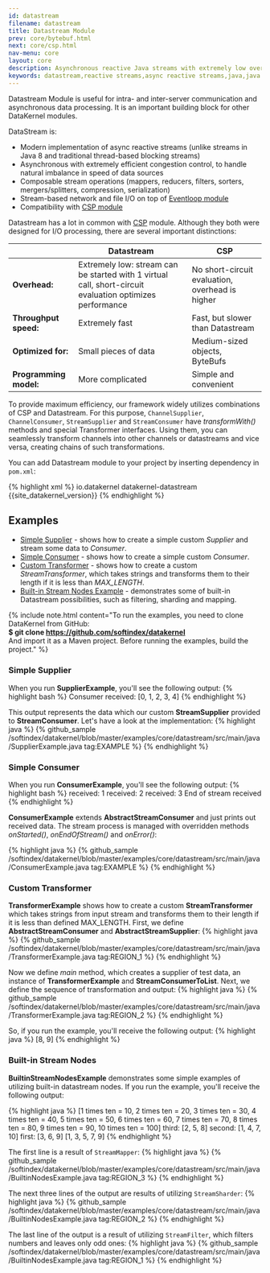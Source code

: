 ```yaml
---
id: datastream
filename: datastream
title: Datastream Module
prev: core/bytebuf.html
next: core/csp.html
nav-menu: core
layout: core
description: Asynchronous reactive Java streams with extremely low overhead.
keywords: datastream,reactive streams,async reactive streams,java,java framework
---
```


Datastream Module is useful for intra- and inter-server communication and asynchronous data processing.
It is an important building block for other DataKernel modules.


DataStream is:
* Modern implementation of async reactive streams (unlike streams in Java 8 and traditional thread-based blocking streams)
* Asynchronous with extremely efficient congestion control, to handle natural imbalance in speed of data sources
* Composable stream operations (mappers, reducers, filters, sorters, mergers/splitters, compression, serialization)
* Stream-based network and file I/O on top of [Eventloop module](/docs/core/eventloop.html)
* Compatibility with [CSP module](/docs/core/csp.html)


Datastream has a lot in common with [CSP](/docs/core/csp.html) module. 
Although they both were designed for I/O processing, there are several important distinctions:

| | Datastream | CSP |
| --- | --- | --- |
| **Overhead:** | Extremely low: stream can be started with 1 virtual call, short-circuit evaluation optimizes performance | No short-circuit evaluation, overhead is higher |
| **Throughput speed:** | Extremely fast | Fast, but slower than Datastream |
| **Optimized for:** | Small pieces of data | Medium-sized objects, ByteBufs |
| **Programming model:** | More complicated | Simple and convenient |

To provide maximum efficiency, our framework widely utilizes combinations of CSP and Datastream. For this purpose, 
`ChannelSupplier`, `ChannelConsumer`, `StreamSupplier` and `StreamConsumer` have *transformWith()* methods and special 
Transformer interfaces. Using them, you can seamlessly transform channels into other channels or datastreams and vice 
versa, creating chains of such transformations.

You can add Datastream module to your project by inserting dependency in `pom.xml`: 

{% highlight xml %}
<dependency>
    <groupId>io.datakernel</groupId>
    <artifactId>datakernel-datastream</artifactId>
    <version>{{site_datakernel_version}}</version>
</dependency>
{% endhighlight %}

## Examples
* [Simple Supplier](#simple-supplier) - 
shows how to create a simple custom *Supplier* and stream some data to *Consumer*. 
* [Simple Consumer](#simple-consumer) - 
shows how to create a simple custom *Consumer*. 
* [Custom Transformer](#custom-transformer) - 
shows how to create a custom *StreamTransformer*, which takes strings and transforms them to their length if it is less than *MAX_LENGTH*.
* [Built-in Stream Nodes Example](#built-in-stream-nodes) - 
demonstrates some of built-in Datastream possibilities, such as filtering, sharding and mapping.


{% include note.html content="To run the examples, you need to clone DataKernel from GitHub: 
<br> <b>$ git clone https://github.com/softindex/datakernel</b> 
<br> And import it as a Maven project. Before running the examples, build the project." %}


### Simple Supplier
When you run **SupplierExample**, you'll see the following output:
{% highlight bash %}
Consumer received: [0, 1, 2, 3, 4]
{% endhighlight %}

This output represents the data which our custom **StreamSupplier** provided to **StreamConsumer**. Let's have a 
look at the implementation:
{% highlight java %}
{% github_sample /softindex/datakernel/blob/master/examples/core/datastream/src/main/java/SupplierExample.java tag:EXAMPLE %}
{% endhighlight %}

### Simple Consumer
When you run **ConsumerExample**, you'll see the following output:
{% highlight bash %}
received: 1
received: 2
received: 3
End of stream received
{% endhighlight %}

**ConsumerExample** extends **AbstractStreamConsumer** and just prints out received data. The stream process is managed with 
overridden methods *onStarted()*, *onEndOfStream()* and *onError()*:

{% highlight java %}
{% github_sample /softindex/datakernel/blob/master/examples/core/datastream/src/main/java/ConsumerExample.java tag:EXAMPLE %}
{% endhighlight %}

### Custom Transformer
**TransformerExample** shows how to create a custom **StreamTransformer** which takes strings from input stream and 
transforms them to their length if it is less than defined MAX_LENGTH. 
First, we define **AbstractStreamConsumer** and **AbstractStreamSupplier**:
{% highlight java %}
{% github_sample /softindex/datakernel/blob/master/examples/core/datastream/src/main/java/TransformerExample.java tag:REGION_1 %}
{% endhighlight %} 
 
Now we define *main* method, which creates a supplier of test data, an instance of **TransformerExample** and **StreamConsumerToList**. 
Next, we define the sequence of transformation and output:
{% highlight java %}
{% github_sample /softindex/datakernel/blob/master/examples/core/datastream/src/main/java/TransformerExample.java tag:REGION_2 %}
{% endhighlight %} 

So, if you run the example, you'll receive the following output:
{% highlight java %}
[8, 9]
{% endhighlight %}

### Built-in Stream Nodes
**BuiltinStreamNodesExample** demonstrates some simple examples of utilizing built-in datastream nodes. If you 
run the example, you'll receive the following output:

{% highlight java %}
[1 times ten = 10, 2 times ten = 20, 3 times ten = 30, 4 times ten = 40, 5 times ten = 50, 6 times ten = 60, 7 times ten = 70, 8 times ten = 80, 9 times ten = 90, 10 times ten = 100]
third: [2, 5, 8]
second: [1, 4, 7, 10]
first: [3, 6, 9]
[1, 3, 5, 7, 9]
{% endhighlight %}

The first line is a result of `StreamMapper`:
{% highlight java %}
{% github_sample /softindex/datakernel/blob/master/examples/core/datastream/src/main/java/BuiltinNodesExample.java tag:REGION_3 %}
{% endhighlight %}

The next three lines of the output are results of utilizing `StreamSharder`:
{% highlight java %}
{% github_sample /softindex/datakernel/blob/master/examples/core/datastream/src/main/java/BuiltinNodesExample.java tag:REGION_2 %}
{% endhighlight %}

The last line of the output is a result of utilizing `StreamFilter`, which filters numbers and leaves only odd ones:
{% highlight java %}
{% github_sample /softindex/datakernel/blob/master/examples/core/datastream/src/main/java/BuiltinNodesExample.java tag:REGION_1 %}
{% endhighlight %}